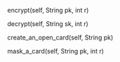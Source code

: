 encrypt(self, String pk, int r) 

decrypt(self, String sk, int r)

create_an_open_card(self, String pk) 

mask_a_card(self, String pk, int r)

